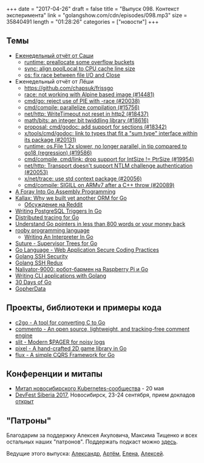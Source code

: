 +++
date = "2017-04-26"
draft = false
title = "Выпуск 098. Контекст эксперимента"
link = "golangshow.com/cdn/episodes/098.mp3"
size = 35840491
length = "01:28:26"
categories = ["новости"]
+++

## Темы

* [Еженедельный отчёт от Саши](https://github.com/LK4D4/report/blob/master/reports/golang-04-25.md)
    * [runtime: preallocate some overflow buckets](https://github.com/golang/go/commit/94e44a9c8edb64f514b6f3b7f7001db0cfeb2d70)
    * [sync: align poolLocal to CPU cache line size](https://github.com/golang/go/commit/8aa31d5dae9644b3e8f6950af58c0cb83e8fc062)
    * [os: fix race between file I/O and Close](https://github.com/golang/go/commit/11c7b4491bd2cd1deb7b50433f431be9ced330db)
* Еженедельный отчёт от Лёши
    * https://github.com/chapsuk/frissgo
    * [race: not working with Alpine based image (#14481)](https://github.com/golang/go/issues/14481)
    * [cmd/go: reject use of PIE with -race (#20038)](https://github.com/golang/go/issues/20038)
    * [cmd/compile: parallelize compilation (#15756)](https://github.com/golang/go/issues/15756)
    * [net/http: WriteTimeout not reset in http2 (#18437)](https://github.com/golang/go/issues/18437)
    * [math/bits: an integer bit twiddling library (#18616)](https://github.com/golang/go/issues/18616)
    * [proposal: cmd/godoc: add support for sections (#18342)](https://github.com/golang/go/issues/18342)
    * [x/tools/cmd/godoc: link to types that fit a "sum type" interface within its package (#20131)](https://github.com/golang/go/issues/20131)
    * [runtime: os.File 1.2x slower, no longer parallel, in tip compared to go18 (regression) (#19586)](https://github.com/golang/go/issues/19586)
    * [cmd/compile, cmd/link: drop support for IntSize != PtrSize (#19954)](https://github.com/golang/go/issues/19954)
    * [net/http: Transport doesn't support NTLM challenge authentication (#20053)](https://github.com/golang/go/issues/20053)
    * [x/net/trace: use std context package (#20056)](https://github.com/golang/go/issues/20056)
    * [cmd/compile: SIGILL on ARMv7 after a C++ throw (#20089)](https://github.com/golang/go/issues/20089)
* [A Foray Into Go Assembly Programming](https://blog.sgmansfield.com/2017/04/a-foray-into-go-assembly-programming/)
* [Kallax: Why we built yet another ORM for Go](https://blog.sourced.tech/post/kallax/)
    * [Обсуждение на Reddit](https://www.reddit.com/r/golang/comments/66a9gj/kallax_why_we_built_yet_another_orm_for_go/)
* [Writing PostgreSQL Triggers In Go](https://www.opsdash.com/blog/postgresql-triggers-golang.html)
* [Distributed tracing for Go](https://cloudplatform.googleblog.com/2017/04/distributed-tracing-for-Go.html)
* [Understand Go pointers in less than 800 words or your money back](https://dave.cheney.net/2017/04/26/understand-go-pointers-in-less-than-800-words-or-your-money-back)
* [rooby programming language](https://github.com/rooby-lang/rooby)
    * [Writing An Interpreter In Go](https://interpreterbook.com/)
* [Suture - Supervisor Trees for Go](http://www.jerf.org/iri/post/2930)
* [Go Language - Web Application Secure Coding Practices](https://github.com/Checkmarx/Go-SCP)
* [Golang SSH Security](https://bridge.grumpy-troll.org/2017/04/golang-ssh-security/)
* [Golang SSH Redux](https://bridge.grumpy-troll.org/2017/04/golang-ssh-redux/)
* [Nalivator-9000: робот-бармен на Raspberry Pi и Go](https://habrahabr.ru/post/327220/)
* [Writing CLI applications with Golang](https://carlosbecker.com/posts/golang-cli-apps/)
* [30 Days of Go](https://github.com/averagesecurityguy/30DaysOfGo)
* [GopherData](http://gopherdata.io)

## Проекты, библиотеки и примеры кода

* [c2go - A tool for converting C to Go](https://github.com/elliotchance/c2go)
* [commento - An open source, lightweight, and tracking-free comment engine](https://github.com/adtac/commento)
* [slit - Modern $PAGER for noisy logs](https://github.com/tigrawap/slit)
* [pixel - A hand-crafted 2D game library in Go](https://github.com/faiface/pixel)
* [flux - A simple CQRS Framework for Go](https://github.com/yehohanan7/flux)

## Конференции и митапы

* [Митап новосибирского Kubernetes-сообщества](http://techno.2gis.ru/event/kubernetes) - 20 мая
* [DevFest Siberia 2017](https://gdg-siberia.com), Новосибирск, 23-24 сентября, прием докладов [открыт](https://bit.ly/dfSiberia17-c4p)

## "Патроны"

Благодарим за поддержку Алексея Акуловича, Максима Тищенко и всех остальных наших "патронов".
Поддержать подкаст можно [здесь](https://www.patreon.com/golangshow).

Ведущие этого выпуска: [Александр](https://twitter.com/LK4D4math), [Артём](https://twitter.com/miolini), [Елена](https://twitter.com/webdeva), [Алексей](https://twitter.com/paaleksey).
